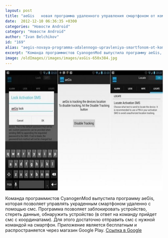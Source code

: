 ```yaml
---
layout: post
title: "aeGis   новая программа удаленного управления смартфоном от команды CyanogenMod"
date:  2012-12-10 06:36:35 +0300
categories: "Новости Android"
category: "Новости Android"
author: "Ivan Belchikov"
id: "169"
alias: "aegis-novaya-programma-udalennogo-upravleniya-smartfonom-ot-komandy-cyanogenmod"
excerpt: "Команда программистов CyanogenMod выпустила программу aeGis, которая позволяет управлять украденным смартфоном удаленно с помощью смс. Программа позволяет заблокировать устройство, стереть данные, обнаружить устройство (в ответ на команду прийдет смс с координатами). Для этого достаточно отправить смс с нужной командой на смартфон. Приложение является бесплатным и распространяется через магазин Google Play."
image: /oldImages//images/images/asGis-650x384.jpg
---
```

<img  src="/oldImages/images/images/asGis-650x384.jpg" border="0" alt="" title="asGis" width="650" height="384" >

Команда программистов CyanogenMod выпустила программу aeGis, которая позволяет управлять украденным смартфоном удаленно с помощью смс. Программа позволяет заблокировать устройство, стереть данные, обнаружить устройство (в ответ на команду прийдет смс с координатами). Для этого достаточно отправить смс с нужной командой на смартфон. Приложение является бесплатным и распространяется через магазин Google Play.
<a href="#" title="aeGis" rel="nofollow">Ссылка в Google</a>

 
